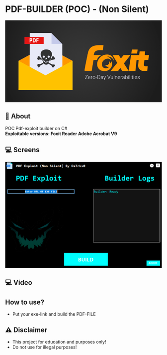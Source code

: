 # PDF-BUILDER (POC) - (Non Silent)
![](foxit-pdf-reader.jpg)

## 📑 About
</b>POC Pdf-exploit builder on C#</b><br>
<strong>Exploitable versions: 
Foxit Reader 
Adobe Acrobat V9</strong>

## 💻 Screens
<p float="left" align="center">
  <img alt="screen" width="700" src="Capture.PNG">
</p> 

## 💻 Video




## How to use?
 * Put your exe-link and build the PDF-FILE


## ⚠️ Disclaimer
 * This project for education and purposes only!
 * Do not use for illegal purposes!


